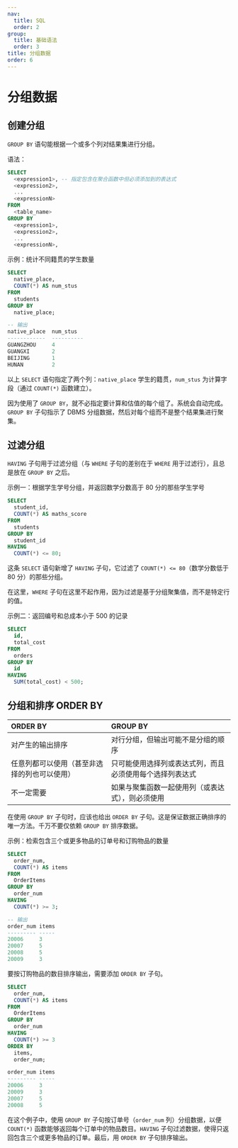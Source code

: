 ```yaml
---
nav:
  title: SQL
  order: 2
group:
  title: 基础语法
  order: 3
title: 分组数据
order: 6
---
```


# 分组数据

## 创建分组

`GROUP BY` 语句能根据一个或多个列对结果集进行分组。

语法：

```sql
SELECT
  <expression1>, -- 指定包含在聚合函数中但必须添加到的表达式
  <expression2>,
  ...
  <expressionN>
FROM
  <table_name>
GROUP BY
  <expression1>,
  <expression2>,
  ...
  <expressionN>,
```

示例：统计不同籍贯的学生数量

```sql
SELECT
  native_place,
  COUNT(*) AS num_stus
FROM
  students
GROUP BY
  native_place;

-- 输出
native_place  num_stus
------------  ----------
GUANGZHOU     4
GUANGXI       2
BEIJING       1
HUNAN         2
```

以上 `SELECT` 语句指定了两个列：`native_place` 学生的籍贯，`num_stus` 为计算字段（通过 `COUNT(*)` 函数建立）。

因为使用了 `GROUP BY`，就不必指定要计算和估值的每个组了。系统会自动完成。`GROUP BY` 子句指示了 DBMS 分组数据，然后对每个组而不是整个结果集进行聚集。

## 过滤分组

`HAVING` 子句用于过滤分组（与 `WHERE` 子句的差别在于 `WHERE` 用于过滤行），且总是放在 `GROUP BY` 之后。

示例一：根据学生学号分组，并返回数学分数高于 80 分的那些学生学号

```sql
SELECT
  student_id,
  COUNT(*) AS maths_score
FROM
  students
GROUP BY
  student_id
HAVING
  COUNT(*) <= 80;
```

这条 `SELECT` 语句新增了 `HAVING` 子句，它过滤了 `COUNT(*) <= 80`（数学分数低于 80 分）的那些分组。

在这里，`WHERE` 子句在这里不起作用，因为过滤是基于分组聚集值，而不是特定行的值。

示例二：返回编号和总成本小于 500 的记录

```sql
SELECT
  id,
  total_cost
FROM
  orders
GROUP BY
  id
HAVING
  SUM(total_cost) < 500;
```

## 分组和排序 ORDER BY

| ORDER BY                                     | GROUP BY                                                 |
| :------------------------------------------- | :------------------------------------------------------- |
| 对产生的输出排序                             | 对行分组，但输出可能不是分组的顺序                       |
| 任意列都可以使用（甚至非选择的列也可以使用） | 只可能使用选择列或表达式列，而且必须使用每个选择列表达式 |
| 不一定需要                                   | 如果与聚集函数一起使用列（或表达式），则必须使用         |

在使用 `GROUP BY` 子句时，应该也给出 `ORDER BY` 子句。这是保证数据正确排序的唯一方法。千万不要仅依赖 `GROUP BY` 排序数据。

示例：检索包含三个或更多物品的订单号和订购物品的数量

```sql
SELECT
  order_num,
  COUNT(*) AS items
FROM
  OrderItems
GROUP BY
  order_num
HAVING
  COUNT(*) >= 3;

-- 输出
order_num items
--------- -----
20006     3
20007     5
20008     5
20009     3
```

要按订购物品的数目排序输出，需要添加 `ORDER BY` 子句。

```sql
SELECT
  order_num,
  COUNT(*) AS items
FROM
  OrderItems
GROUP BY
  order_num
HAVING
  COUNT(*) >= 3
ORDER BY
  items,
  order_num;

order_num items
--------- -----
20006     3
20009     3
20007     5
20008     5
```

在这个例子中，使用 `GROUP BY` 子句按订单号（`order_num` 列）分组数据，以便 `COUNT(*)` 函数能够返回每个订单中的物品数目。`HAVING` 子句过滤数据，使得只返回包含三个或更多物品的订单。最后，用 `ORDER BY` 子句排序输出。
